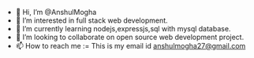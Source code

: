 - 👋 Hi, I’m @AnshulMogha
- 👀 I’m interested in full stack web development.
- 🌱 I’m currently learning nodejs,expressjs,sql with mysql database.
- 💞️ I’m looking to collaborate on open source web development project.
- 📫 How to reach me := This is my email id anshulmogha27@gmail.com

<!---
AnshulMogha/AnshulMogha is a ✨ special ✨ repository because its `README.md` (this file) appears on your GitHub profile.
You can click the Preview link to take a look at your changes.
--->
